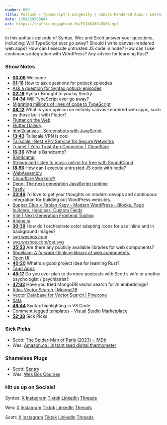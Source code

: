 ```yaml
---
number: 699
title: Potluck × TypeScript's Longevity × Canvas-Rendered Apps × Learning Rust × Executing Untrusted JS Code
date: 1701259200604
url: https://traffic.megaphone.fm/FSI6838548536.mp3
---
```


In this potluck episode of Syntax, Wes and Scott answer your questions, including: Will TypeScript ever go away? Should I write canvas-rendered web apps? How can I execute untrusted JS code in node? How can I use continuous integration with WordPress? Any advice for learning Rust?

### Show Notes

- **[00:09](#t=00:09)** Welcome
- **[01:16](#t=01:16)** How to ask questions for potluck episodes
- [Ask a question for Syntax potluck episodes](https://syntax.fm/potluck)
- **[02:19](#t=02:19)** Syntax Brought to you by Sentry
- **[04:34](#t=04:34)** Will TypeScript ever go away?
- [Migrating millions of lines of code to TypeScript](https://stripe.com/blog/migrating-to-typescript)
- **[08:12](#t=08:12)** What is your opinion on entirely canvas-rendered web apps, such as those built with Flutter?
- [Flutter on the Web](https://flutter.dev/multi-platform/web)
- [Flutter Gallery](https://gallery.flutter.dev/#/)
- [html2canvas - Screenshots with JavaScript](https://html2canvas.hertzen.com/)
- **[13:43](#t=13:43)** Tailscale VPN is cool
- [Tailscale · Best VPN Service for Secure Networks](https://tailscale.com/)
- [Tunnel | Zero Trust App Connector | Cloudflare](https://www.cloudflare.com/products/tunnel/)
- **[16:36](#t=16:36)** What is Bandcamp?
- [Bandcamp](https://bandcamp.com/)
- [Stream and listen to music online for free with SoundCloud](https://soundcloud.com/)
- **[18:56](#t=18:56)** How can I execute untrusted JS code with node?
- [WebAssembly](https://webassembly.org/)
- [Cloudflare Workers®](https://workers.cloudflare.com/)
- [Deno, The next-generation JavaScript runtime](https://deno.com/)
- [Fastly](https://www.fastly.com/)
- **[23:46](#t=23:46)** I'd love to get your thoughts on modern devops and continuous integration for building out WordPress websites.
- [Supper Club × Fabian Kägy - Modern WordPress - Blocks, Page builders, Headless, Custom Fields](https://syntax.fm/show/598/supper-club-fabian-kaegy-modern-wordpress-blocks-page-builders-headless-custom-fields)
- [Vite | Next Generation Frontend Tooling](https://vitejs.dev/)
- [Alpine.js](https://alpinejs.dev/)
- **[30:39](#t=30:39)** How do I orchestrate color adapting icons for use inline and in background images?
- [svg.wesbos.com](https://svg.wesbos.com/)
- [svg.wesbos.com/cat.svg](https://svg.wesbos.com/cat.svg)
- **[35:53](#t=35:53)** Are there any publicly available libraries for web components?
- [Shoelace: A forward-thinking library of web components.](https://shoelace.style/)
- [Open UI](https://open-ui.org/)
- **[40:20](#t=40:20)** What's a good project idea for learning Rust?
- [Tauri Apps](https://tauri.app/)
- **[45:17](#t=45:17)** Do you ever plan to do more podcasts with Scott’s wife or another psychologist / psychiatrist?
- **[47:02](#t=47:02)** Have you tried MongoDB vector search for AI embeddings?
- [Atlas Vector Search | MongoDB](https://www.mongodb.com/products/platform/atlas-vector-search?adgroup=155168612071&cq_cmp=20445624173&gad_source=1)
- [Vector Database for Vector Search | Pinecone](https://www.pinecone.io/)
- [Xata](https://xata.io/)
- **[49:44](#t=49:44)** Syntax highlighting in VS Code
- [Comment tagged templates - Visual Studio Marketplace](https://marketplace.visualstudio.com/items?itemName=bierner.comment-tagged-templates)
- **[52:38](#t=52:38)** Sick Picks

### Sick Picks

- Scott: [The Spider-Man of Paris (2023) - IMDb](https://www.imdb.com/title/tt29274601/)
- Wes: [Amazon.ca : instant read digital thermometer](https://www.amazon.ca/s?k=instant+read+digital+thermometer&crid=T962EXWZQL5C&sprefix=instant+read+digital+,aps,125)

### Shameless Plugs

- Scott: [Sentry](https://sentry.io)
- Wes: [Wes Bos Courses](https://wesbos.com/courses)

### Hit us up on Socials!

Syntax: [X](https://twitter.com/syntaxfm) [Instagram](https://www.instagram.com/syntax_fm/) [Tiktok](https://www.tiktok.com/@syntaxfm) [LinkedIn](https://www.linkedin.com/company/96077407/admin/feed/posts/) [Threads](https://www.threads.net/@syntax_fm)

Wes: [X](https://twitter.com/wesbos) [Instagram](https://www.instagram.com/wesbos/) [Tiktok](https://www.tiktok.com/@wesbos) [LinkedIn](https://www.linkedin.com/in/wesbos/) [Threads](https://www.threads.net/@wesbos)

Scott: [X](https://twitter.com/stolinski) [Instagram](https://www.instagram.com/stolinski/) [Tiktok](https://www.tiktok.com/@stolinski) [LinkedIn](https://www.linkedin.com/in/stolinski/) [Threads](https://www.threads.net/@stolinski)